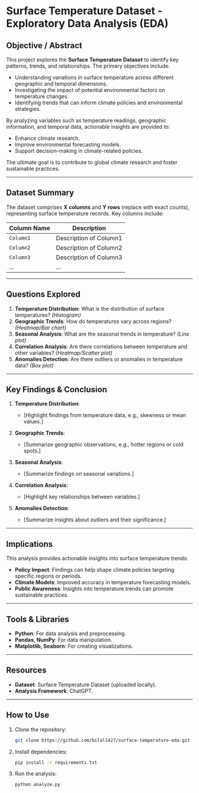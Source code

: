 # Surface Temperature Dataset - Exploratory Data Analysis (EDA)

## Objective / Abstract
This project explores the **Surface Temperature Dataset** to identify key patterns, trends, and relationships. The primary objectives include:

- Understanding variations in surface temperature across different geographic and temporal dimensions.
- Investigating the impact of potential environmental factors on temperature changes.
- Identifying trends that can inform climate policies and environmental strategies.

By analyzing variables such as temperature readings, geographic information, and temporal data, actionable insights are provided to:

- Enhance climate research.
- Improve environmental forecasting models.
- Support decision-making in climate-related policies.

The ultimate goal is to contribute to global climate research and foster sustainable practices.

---

## Dataset Summary
The dataset comprises **X columns** and **Y rows** (replace with exact counts), representing surface temperature records. Key columns include:

| **Column Name**     | **Description**                             |
|----------------------|---------------------------------------------|
| `Column1`           | Description of Column1                     |
| `Column2`           | Description of Column2                     |
| `Column3`           | Description of Column3                     |
| ...                 | ...                                         |

---

## Questions Explored

1. **Temperature Distribution**: What is the distribution of surface temperatures? *(Histogram)*
2. **Geographic Trends**: How do temperatures vary across regions? *(Heatmap/Bar chart)*
3. **Seasonal Analysis**: What are the seasonal trends in temperature? *(Line plot)*
4. **Correlation Analysis**: Are there correlations between temperature and other variables? *(Heatmap/Scatter plot)*
5. **Anomalies Detection**: Are there outliers or anomalies in temperature data? *(Box plot)*

---

## Key Findings & Conclusion

1. **Temperature Distribution**:
   - [Highlight findings from temperature data, e.g., skewness or mean values.]

2. **Geographic Trends**:
   - [Summarize geographic observations, e.g., hotter regions or cold spots.]

3. **Seasonal Analysis**:
   - [Summarize findings on seasonal variations.]

4. **Correlation Analysis**:
   - [Highlight key relationships between variables.]

5. **Anomalies Detection**:
   - [Summarize insights about outliers and their significance.]

---

## Implications

This analysis provides actionable insights into surface temperature trends:

- **Policy Impact**: Findings can help shape climate policies targeting specific regions or periods.
- **Climate Models**: Improved accuracy in temperature forecasting models.
- **Public Awareness**: Insights into temperature trends can promote sustainable practices.

---

## Tools & Libraries

- **Python**: For data analysis and preprocessing.
- **Pandas, NumPy**: For data manipulation.
- **Matplotlib, Seaborn**: For creating visualizations.

---

## Resources

- **Dataset**: Surface Temperature Dataset (uploaded locally).
- **Analysis Framework**: ChatGPT.

---

## How to Use

1. Clone the repository:
   ```bash
   git clone https://github.com/bilal1427/surface-temperature-eda.git
   ```

2. Install dependencies:
   ```bash
   pip install -r requirements.txt
   ```

3. Run the analysis:
   ```bash
   python analyze.py
   ```

